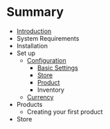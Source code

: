 # Summary

* [Introduction](README.md)
* System Requirements
* Installation
* Set up
   * [Configuration](configuration.md)
       * [Basic Settings](basic_settings.md)
       * [Store](store.md)
       * [Product](product.md)
       * Inventory
   * [Currency](currency.md)
* Products
   * Creating your first product
* Store

